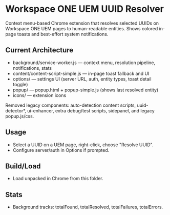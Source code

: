 # Workspace ONE UEM UUID Resolver

Context menu-based Chrome extension that resolves selected UUIDs on Workspace ONE UEM pages to human-readable entities. Shows colored in-page toasts and best-effort system notifications.

## Current Architecture
- background/service-worker.js — context menu, resolution pipeline, notifications, stats
- content/content-script-simple.js — in-page toast fallback and UI
- options/ — settings UI (server URL, auth, entity types, toast detail toggle)
- popup/ — popup.html + popup-simple.js (shows last resolved entity)
- icons/ — extension icons

Removed legacy components: auto-detection content scripts, uuid-detector*, ui-enhancer, extra debug/test scripts, sidepanel, and legacy popup.js/css.

## Usage
- Select a UUID on a UEM page, right-click, choose "Resolve UUID".
- Configure server/auth in Options if prompted.

## Build/Load
- Load unpacked in Chrome from this folder.

## Stats
- Background tracks: totalFound, totalResolved, totalFailures, totalErrors.
